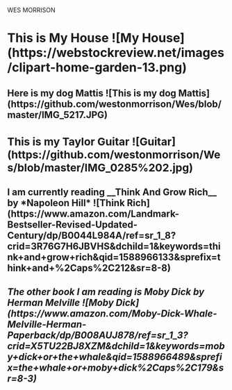 WES MORRISON
<h1> This is My House
![My House](https://webstockreview.net/images/clipart-home-garden-13.png) 

<h2> Here is my dog Mattis
<ht> ![This is my dog Mattis](https://github.com/westonmorrison/Wes/blob/master/IMG_5217.JPG)

<h3> This is my Taylor Guitar ![Guitar](https://github.com/westonmorrison/Wes/blob/master/IMG_0285%202.jpg)
  
  <h4> I am currently reading __Think And Grow Rich__ by *Napoleon Hill* ![Think Rich](https://www.amazon.com/Landmark-Bestseller-Revised-Updated-Century/dp/B0044L984A/ref=sr_1_8?crid=3R76G7H6JBVHS&dchild=1&keywords=think+and+grow+rich&qid=1588966133&sprefix=think+and+%2Caps%2C212&sr=8-8)
  
<h5> The other book I am reading is Moby Dick by Herman Melville ![Moby Dick](https://www.amazon.com/Moby-Dick-Whale-Melville-Herman-Paperback/dp/B008AUJ878/ref=sr_1_3?crid=X5TU22BJ8XZM&dchild=1&keywords=moby+dick+or+the+whale&qid=1588966489&sprefix=the+whale+or+moby+dick%2Caps%2C179&sr=8-3)

  
